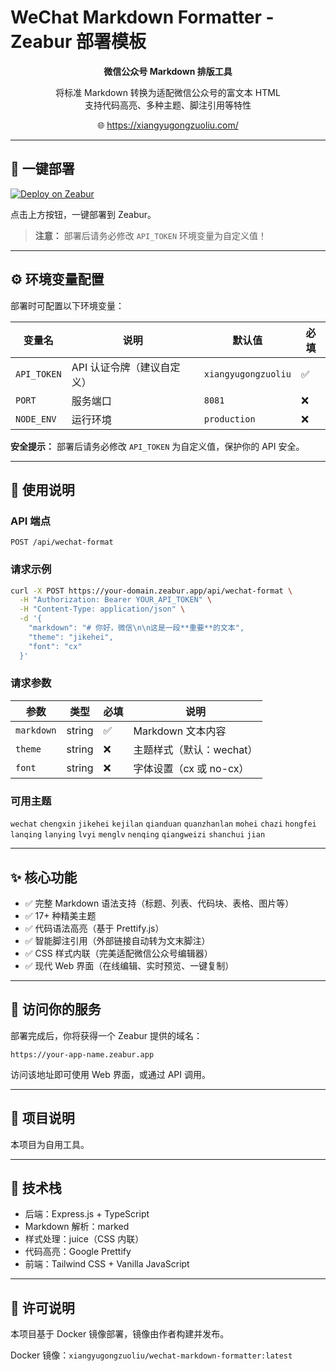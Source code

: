 # WeChat Markdown Formatter - Zeabur 部署模板

<p align="center">
  <strong>微信公众号 Markdown 排版工具</strong>
</p>

<p align="center">
  将标准 Markdown 转换为适配微信公众号的富文本 HTML<br>
  支持代码高亮、多种主题、脚注引用等特性
</p>

<p align="center">
  🌐 <a href="https://xiangyugongzuoliu.com/">https://xiangyugongzuoliu.com/</a>
</p>

---

## 🚀 一键部署

[![Deploy on Zeabur](https://zeabur.com/button.svg)](https://zeabur.com/templates/XXXXX)

点击上方按钮，一键部署到 Zeabur。

> **注意：** 部署后请务必修改 `API_TOKEN` 环境变量为自定义值！

---

## ⚙️ 环境变量配置

部署时可配置以下环境变量：

| 变量名 | 说明 | 默认值 | 必填 |
|--------|------|--------|------|
| `API_TOKEN` | API 认证令牌（建议自定义） | `xiangyugongzuoliu` | ✅ |
| `PORT` | 服务端口 | `8081` | ❌ |
| `NODE_ENV` | 运行环境 | `production` | ❌ |

**安全提示：** 部署后请务必修改 `API_TOKEN` 为自定义值，保护你的 API 安全。

---

## 📖 使用说明

### API 端点

```
POST /api/wechat-format
```

### 请求示例

```bash
curl -X POST https://your-domain.zeabur.app/api/wechat-format \
  -H "Authorization: Bearer YOUR_API_TOKEN" \
  -H "Content-Type: application/json" \
  -d '{
    "markdown": "# 你好，微信\n\n这是一段**重要**的文本",
    "theme": "jikehei",
    "font": "cx"
  }'
```

### 请求参数

| 参数 | 类型 | 必填 | 说明 |
|------|------|------|------|
| `markdown` | string | ✅ | Markdown 文本内容 |
| `theme` | string | ❌ | 主题样式（默认：wechat） |
| `font` | string | ❌ | 字体设置（cx 或 no-cx） |

### 可用主题

`wechat` `chengxin` `jikehei` `kejilan` `qianduan` `quanzhanlan` `mohei` `chazi` `hongfei` `lanqing` `lanying` `lvyi` `menglv` `nenqing` `qiangweizi` `shanchui` `jian`

---

## ✨ 核心功能

- ✅ 完整 Markdown 语法支持（标题、列表、代码块、表格、图片等）
- ✅ 17+ 种精美主题
- ✅ 代码语法高亮（基于 Prettify.js）
- ✅ 智能脚注引用（外部链接自动转为文末脚注）
- ✅ CSS 样式内联（完美适配微信公众号编辑器）
- ✅ 现代 Web 界面（在线编辑、实时预览、一键复制）

---

## 🔧 访问你的服务

部署完成后，你将获得一个 Zeabur 提供的域名：

```
https://your-app-name.zeabur.app
```

访问该地址即可使用 Web 界面，或通过 API 调用。

---

## 📝 项目说明

本项目为自用工具。

---

## 🙏 技术栈

- 后端：Express.js + TypeScript
- Markdown 解析：marked
- 样式处理：juice（CSS 内联）
- 代码高亮：Google Prettify
- 前端：Tailwind CSS + Vanilla JavaScript

---

## 📄 许可说明

本项目基于 Docker 镜像部署，镜像由作者构建并发布。

Docker 镜像：`xiangyugongzuoliu/wechat-markdown-formatter:latest`
